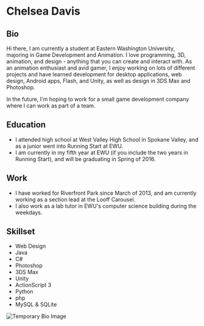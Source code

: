 # Chelsea Davis
## Bio
Hi there, I am currently a student at Eastern Washington University, majoring in Game Development and Animation. I love programming, 3D, animation, and design - anything that you can create and interact with. As an animation enthusiast and avid gamer, I enjoy working on lots of different projects and have learned development for desktop applications, web design, Android apps, Flash, and Unity, as well as design in 3DS Max and Photoshop. 

In the future, I'm hoping to work for a small game development company where I can work as part of a team.

## Education
* I attended high school at West Valley High School in Spokane Valley, and as a junior went into Running Start at EWU.
* I am currently in my fifth year at EWU (if you include the two years in Running Start), and will be graduating in Spring of 2016.

## Work
* I have worked for Riverfront Park since March of 2013, and am currently working as a section lead at the Looff Carousel.
* I also work as a lab tutor in EWU's computer science building during the weekdays.

## Skillset
* Web Design
* Java
* C#
* Photoshop
* 3DS Max
* Unity
* ActionScript 3
* Python
* php
* MySQL & SQLite

![Temporary Bio Image](http://chelmi5.github.io/img/faceq.jpg)
